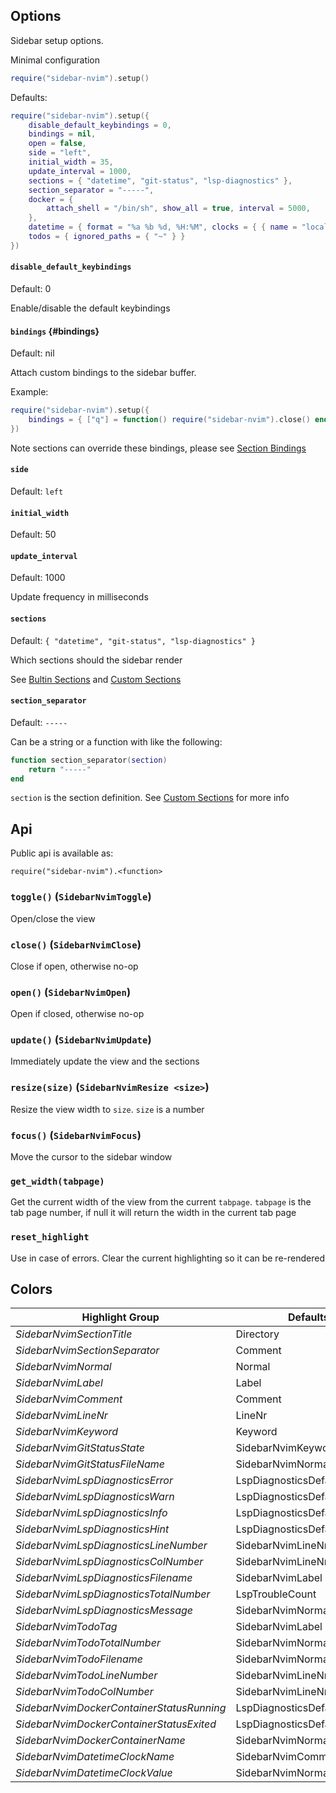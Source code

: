 ## Options

Sidebar setup options.

Minimal configuration

```lua
require("sidebar-nvim").setup()
```

Defaults:

```lua
require("sidebar-nvim").setup({
    disable_default_keybindings = 0,
    bindings = nil,
    open = false,
    side = "left",
    initial_width = 35,
    update_interval = 1000,
    sections = { "datetime", "git-status", "lsp-diagnostics" },
    section_separator = "-----",
    docker = {
        attach_shell = "/bin/sh", show_all = true, interval = 5000,
    },
    datetime = { format = "%a %b %d, %H:%M", clocks = { { name = "local" } } },
    todos = { ignored_paths = { "~" } }
})
```

#### `disable_default_keybindings`

Default: 0

Enable/disable the default keybindings

#### `bindings` {#bindings}

Default: nil

Attach custom bindings to the sidebar buffer.

Example:

```lua
require("sidebar-nvim").setup({
    bindings = { ["q"] = function() require("sidebar-nvim").close() end }
})
```

Note sections can override these bindings, please see [Section Bindings](./doc/custom-sections.md#bindings)

#### `side`

Default: `left`

#### `initial_width`

Default: 50

#### `update_interval`

Default: 1000

Update frequency in milliseconds

#### `sections`

Default: `{ "datetime", "git-status", "lsp-diagnostics" }`

Which sections should the sidebar render

See [Bultin Sections](./doc/builtin-sections.md) and [Custom Sections](./doc/custom-sections.md)

#### `section_separator`

Default: `-----`

Can be a string or a function with like the following:

```lua
function section_separator(section)
    return "-----"
end
```

`section` is the section definition. See [Custom Sections](./doc/custom-sections.md) for more info

## Api

Public api is available as:

`require("sidebar-nvim").<function>`

### `toggle()` (`SidebarNvimToggle`)

Open/close the view

### `close()` (`SidebarNvimClose`)

Close if open, otherwise no-op

### `open()` (`SidebarNvimOpen`)

Open if closed, otherwise no-op

### `update()` (`SidebarNvimUpdate`)

Immediately update the view and the sections

### `resize(size)` (`SidebarNvimResize <size>`)

Resize the view width to `size`. `size` is a number

### `focus()` (`SidebarNvimFocus`)

Move the cursor to the sidebar window

### `get_width(tabpage)`

Get the current width of the view from the current `tabpage`. `tabpage` is the tab page number, if null it will return the width in the current tab page

### `reset_highlight`

Use in case of errors. Clear the current highlighting so it can be re-rendered

## Colors

| Highlight Group | Defaults To |
| --------------- | ----------- |
| *SidebarNvimSectionTitle* | Directory |
| *SidebarNvimSectionSeparator* | Comment |
| *SidebarNvimNormal* | Normal |
| *SidebarNvimLabel* | Label |
| *SidebarNvimComment* | Comment |
| *SidebarNvimLineNr* | LineNr |
| *SidebarNvimKeyword* | Keyword |
| *SidebarNvimGitStatusState* | SidebarNvimKeyword |
| *SidebarNvimGitStatusFileName* | SidebarNvimNormal |
| *SidebarNvimLspDiagnosticsError* | LspDiagnosticsDefaultError |
| *SidebarNvimLspDiagnosticsWarn* | LspDiagnosticsDefaultWarning |
| *SidebarNvimLspDiagnosticsInfo* | LspDiagnosticsDefaultInformation |
| *SidebarNvimLspDiagnosticsHint* | LspDiagnosticsDefaultHint |
| *SidebarNvimLspDiagnosticsLineNumber* | SidebarNvimLineNr |
| *SidebarNvimLspDiagnosticsColNumber* | SidebarNvimLineNr |
| *SidebarNvimLspDiagnosticsFilename* | SidebarNvimLabel |
| *SidebarNvimLspDiagnosticsTotalNumber* | LspTroubleCount |
| *SidebarNvimLspDiagnosticsMessage* | SidebarNvimNormal |
| *SidebarNvimTodoTag* | SidebarNvimLabel |
| *SidebarNvimTodoTotalNumber* | SidebarNvimNormal |
| *SidebarNvimTodoFilename* | SidebarNvimNormal |
| *SidebarNvimTodoLineNumber* | SidebarNvimLineNr |
| *SidebarNvimTodoColNumber* | SidebarNvimLineNr |
| *SidebarNvimDockerContainerStatusRunning* | LspDiagnosticsDefaultInformation |
| *SidebarNvimDockerContainerStatusExited* | LspDiagnosticsDefaultError |
| *SidebarNvimDockerContainerName* | SidebarNvimNormal |
| *SidebarNvimDatetimeClockName* | SidebarNvimComment |
| *SidebarNvimDatetimeClockValue* | SidebarNvimNormal |

